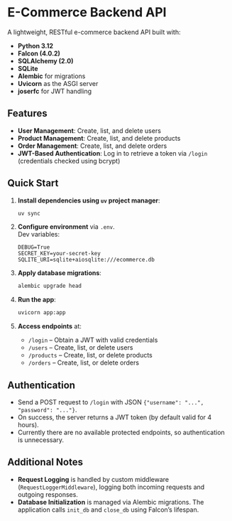 # E-Commerce Backend API

A lightweight, RESTful e-commerce backend API built with:

- **Python 3.12**
- **Falcon (4.0.2)**
- **SQLAlchemy (2.0)**
- **SQLite**
- **Alembic** for migrations
- **Uvicorn** as the ASGI server
- **joserfc** for JWT handling

## Features

- **User Management**: Create, list, and delete users  
- **Product Management**: Create, list, and delete products  
- **Order Management**: Create, list, and delete orders  
- **JWT-Based Authentication**: Log in to retrieve a token via `/login` (credentials checked using bcrypt)

## Quick Start

1. **Install dependencies using `uv` project manager**:
   ```bash
   uv sync
   ```

2. **Configure environment** via `.env`.  
   Dev variables:
   ```
   DEBUG=True
   SECRET_KEY=your-secret-key
   SQLITE_URI=sqlite+aiosqlite:///ecommerce.db
   ```

3. **Apply database migrations**:
   ```bash
   alembic upgrade head
   ```

4. **Run the app**:
   ```bash
   uvicorn app:app
   ```

5. **Access endpoints** at:
   - `/login` – Obtain a JWT with valid credentials
   - `/users` – Create, list, or delete users
   - `/products` – Create, list, or delete products
   - `/orders` – Create, list, or delete orders

## Authentication

- Send a POST request to `/login` with JSON `{"username": "...", "password": "..."}`.
- On success, the server returns a JWT token (by default valid for 4 hours).
- Currently there are no available protected endpoints, so authentication is unnecessary.

## Additional Notes

- **Request Logging** is handled by custom middleware (`RequestLoggerMiddleware`), logging both incoming requests and outgoing responses.
- **Database Initialization** is managed via Alembic migrations. The application calls `init_db` and `close_db` using Falcon’s lifespan.
